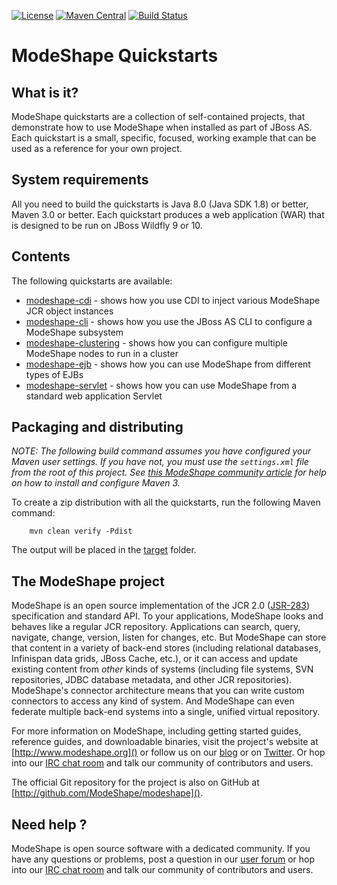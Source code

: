 [![License](http://img.shields.io/:license-apache%202.0-brightgreen.svg)](http://www.apache.org/licenses/LICENSE-2.0.html)
[![Maven Central](https://maven-badges.herokuapp.com/maven-central/org.modeshape/modeshape-parent/badge.svg)](http://search.maven.org/#search%7Cga%7C1%7Cg%3A%22org.modeshape%22)
[![Build Status](https://travis-ci.org/ModeShape/quickstart.svg?branch=master)](https://travis-ci.org/ModeShape/quickstart)

ModeShape Quickstarts
=========================================================

What is it?
-----------

ModeShape quickstarts are a collection of self-contained projects, that demonstrate how to use ModeShape when installed as part of JBoss AS.
Each quickstart is a small, specific, focused, working example that can be used as a reference for your own project.

System requirements
-------------------

All you need to build the quickstarts is Java 8.0 (Java SDK 1.8) or better, Maven 3.0 or better. Each quickstart
produces a web application (WAR) that is designed to be run on JBoss Wildfly 9 or 10.

Contents
--------

The following quickstarts are available:

* [modeshape-cdi](modeshape-cdi) - shows how you use CDI to inject various ModeShape JCR object instances
* [modeshape-cli](modeshape-cli) - shows how you use the JBoss AS CLI to configure a ModeShape subsystem
* [modeshape-clustering](modeshape-clustering) - shows how you can configure multiple ModeShape nodes to run in a cluster
* [modeshape-ejb](modeshape-ejb) - shows how you can use ModeShape from different types of EJBs
* [modeshape-servlet](modeshape-servlet) - shows how you can use ModeShape from a standard web application Servlet

Packaging and distributing
--------------------------
_NOTE: The following build command assumes you have configured your Maven user settings. If you have not, you must use the `settings.xml`
file from the root of this project. See [this ModeShape community article](http://community.jboss.org/wiki/ModeShapeandMaven)
for help on how to install and configure Maven 3._

To create a zip distribution with all the quickstarts, run the following Maven command:

        mvn clean verify -Pdist

The output will be placed in the [target](target) folder.

The ModeShape project
---------------------
ModeShape is an open source implementation of the JCR 2.0
([JSR-283](http://www.jcp.org/en/jsr/detail?id=283])) specification and
standard API. To your applications, ModeShape looks and behaves like a
regular JCR repository. Applications can search, query, navigate, change,
version, listen for changes, etc. But ModeShape can store that content
in a variety of back-end stores (including relational databases, Infinispan
data grids, JBoss Cache, etc.), or it can access and update existing content
from *other* kinds of systems (including file systems, SVN repositories,
JDBC database metadata, and other JCR repositories). ModeShape's connector
architecture means that you can write custom connectors to access any
kind of system. And ModeShape can even federate multiple back-end systems
into a single, unified virtual repository.

For more information on ModeShape, including getting started guides,
reference guides, and downloadable binaries, visit the project's website
at [http://www.modeshape.org]() or follow us on our [blog](http://modeshape.wordpress.org)
or on [Twitter](http://twitter.com/modeshape). Or hop into our
[IRC chat room](http://www.jboss.org/modeshape/chat) and talk our community
of contributors and users.

The official Git repository for the project is also on GitHub at
[http://github.com/ModeShape/modeshape]().

Need help ?
-----------

ModeShape is open source software with a dedicated community. If you have
any questions or problems, post a question in our
[user forum](http://community.jboss.org/en/modeshape) or hop into our
[IRC chat room](http://www.jboss.org/modeshape/chat) and talk our
community of contributors and users.
